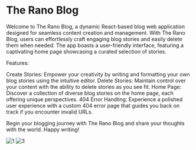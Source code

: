 # The Rano Blog

Welcome to The Rano Blog, a dynamic React-based blog web application designed for seamless content creation and management. With The Rano Blog, users can effortlessly craft engaging blog stories and easily delete them when needed. The app boasts a user-friendly interface, featuring a captivating home page showcasing a curated selection of stories.

Features:

Create Stories: Empower your creativity by writing and formatting your own blog stories using the intuitive editor.
Delete Stories: Maintain control over your content with the ability to delete stories as you see fit.
Home Page: Discover a collection of diverse blog stories on the home page, each offering unique perspectives.
404 Error Handling: Experience a polished user experience with a custom 404 error page that guides you back on track if you encounter invalid URLs.

Begin your blogging journey with The Rano Blog and share your thoughts with the world. Happy writing!


![1](https://github.com/Ranojaan/Rano-Blog/assets/50835745/190157ff-763c-42d5-8b46-e05825f330c4)
![3](https://github.com/Ranojaan/Rano-Blog/assets/50835745/39447724-ffdd-499b-b102-84115aa92746)
